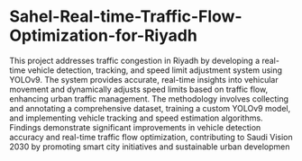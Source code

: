 # Sahel-Real-time-Traffic-Flow-Optimization-for-Riyadh
This project addresses traffic congestion in Riyadh by developing a real-time vehicle detection, tracking, and speed limit adjustment system using YOLOv9. The system provides accurate, real-time insights into vehicular movement and dynamically adjusts speed limits based on traffic flow, enhancing urban traffic management. The methodology involves collecting and annotating a comprehensive dataset, training a custom YOLOv9 model, and implementing vehicle tracking and speed estimation algorithms. Findings demonstrate significant improvements in vehicle detection accuracy and real-time traffic flow optimization, contributing to Saudi Vision 2030 by promoting smart city initiatives and sustainable urban developmen
